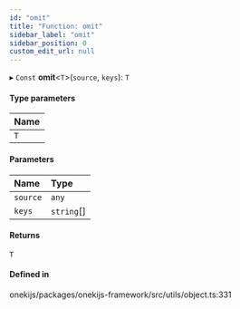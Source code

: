 ```yaml
---
id: "omit"
title: "Function: omit"
sidebar_label: "omit"
sidebar_position: 0
custom_edit_url: null
---
```


▸ `Const` **omit**<`T`\>(`source`, `keys`): `T`

#### Type parameters

| Name |
| :------ |
| `T` |

#### Parameters

| Name | Type |
| :------ | :------ |
| `source` | `any` |
| `keys` | `string`[] |

#### Returns

`T`

#### Defined in

onekijs/packages/onekijs-framework/src/utils/object.ts:331
